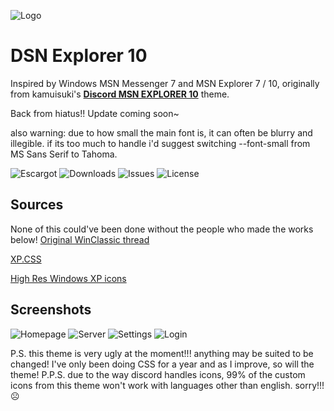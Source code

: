 
![Logo](https://github.com/numoder/dsn10-theme/blob/main/assets/discord/Beta.png?raw=true)

# DSN Explorer 10
Inspired by Windows MSN Messenger 7 and MSN Explorer 7 / 10, originally from kamuisuki's [**Discord MSN EXPLORER 10**](https://www.deviantart.com/kamuisuki/art/Discord-MSN-Explorer-10-theme-873282935) theme.

Back from hiatus!! Update coming soon~

also warning: due to how small the main font is, it can often be blurry and illegible. if its too much to handle i'd suggest switching --font-small from MS Sans Serif to Tahoma.

![Escargot](https://img.shields.io/badge/malkavian@escargot.chat-e1512c?color=%23e1512c&style=plastic) ![Downloads](https://img.shields.io/github/downloads/numoder/dsn10-theme/total?style=plastic&color=%238ec64b) ![Issues](https://img.shields.io/github/issues/numoder/dsn10-theme?style=plastic&color=%23609bd7) ![License](https://img.shields.io/github/license/numoder/dsn10-theme?color=%23e9da4b&style=plastic)
## Sources

None of this could've been done without the people who made the works below!
 [Original WinClassic thread](https://winclassic.net/thread/753/discord-classic-msn-theme)
 
 [XP.CSS](https://botoxparty.github.io/XP.css/)

 [High Res Windows XP icons](https://github.com/marchmountain/-Windows-XP-High-Resolution-Icon-Pack)

## Screenshots

![Homepage](https://cdn.discordapp.com/attachments/1181701173997228204/1211698244556693544/image.png?ex=65ef24ed&is=65dcafed&hm=21d14e0a07f2814d1df9a3b2822f36191a39ed513179448079d58d6ffaae9eef&)
![Server](https://cdn.discordapp.com/attachments/1181701173997228204/1211697663620288594/image.png?ex=65ef2463&is=65dcaf63&hm=40990676185d680ecfd7f02c71ebabba6fc2d5a9b302c016377616a2f16223d2&)
![Settings](https://cdn.discordapp.com/attachments/1181701173997228204/1211697154125598800/image.png?ex=65ef23e9&is=65dcaee9&hm=5297396bb77b1e3de953af90a7d50de351e954cabba4981ea24962f24bfb7bde&)
![Login](https://github.com/numoder/dsn10-theme/assets/72421281/63df9423-782e-4493-b284-f1a93fafd48a)

P.S. this theme is very ugly at the moment!!! anything may be suited to be changed! I've only been doing CSS for a year and as I improve, so will the theme!
P.P.S. due to the way discord handles icons, 99% of the custom icons from this theme won't work with languages other than english. sorry!!! ☹️
